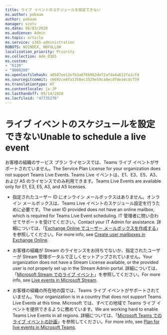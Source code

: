 ```yaml
---
title: ライブ イベントのスケジュールを設定できない
ms.author: pebaum
author: pebaum
manager: scotv
ms.date: 08/03/2020
ms.audience: Admin
ms.topic: article
ms.service: o365-administration
ROBOTS: NOINDEX, NOFOLLOW
localization_priority: Priority
ms.collection: Adm_O365
ms.custom:
- "6139"
- "9000208"
ms.openlocfilehash: a0507ee12efb3a076b962de72afda4a612fa1cfd
ms.sourcegitcommit: c6692ce0fa1358ec3529e59ca0ecdfdea4cdc759
ms.translationtype: HT
ms.contentlocale: ja-JP
ms.lasthandoff: 09/14/2020
ms.locfileid: "47735276"
---
```

# <a name="unable-to-schedule-a-live-event"></a><span data-ttu-id="f39d3-102">ライブ イベントのスケジュールを設定できない</span><span class="sxs-lookup"><span data-stu-id="f39d3-102">Unable to schedule a live event</span></span>

<span data-ttu-id="f39d3-103">お客様の組織のサービス プラン ライセンスでは、Teams ライブ イベントがサポートされていません。</span><span class="sxs-lookup"><span data-stu-id="f39d3-103">The Service Plan License for your organization does not support Teams Live Events.</span></span> <span data-ttu-id="f39d3-104">Teams Live イベントは、E1、E3、E5、A3、および A5 のライセンスでのみ利用できます。</span><span class="sxs-lookup"><span data-stu-id="f39d3-104">Teams Live Events are available only for E1, E3, E5, A3, and A5 licenses.</span></span>

- <span data-ttu-id="f39d3-105">指定されたユーザー ID にオンライン メールボックスはありません。オンライン メールボックスは、Teams Live イベントのスケジュール設定を行うために必要です。</span><span class="sxs-lookup"><span data-stu-id="f39d3-105">The user ID provided does not have an online mailbox, which is required for Teams Live Event scheduling.</span></span> <span data-ttu-id="f39d3-106">IT 管理者に問い合わせてサポートを受けてください。</span><span class="sxs-lookup"><span data-stu-id="f39d3-106">Contact your IT Admin for assistance.</span></span> <span data-ttu-id="f39d3-107">詳細については、「[Exchange Online でユーザー メールボックスを作成する](https://docs.microsoft.com/exchange/recipients-in-exchange-online/create-user-mailboxes)」を参照してください。</span><span class="sxs-lookup"><span data-stu-id="f39d3-107">For more info, see [Create user mailboxes in Exchange Online](https://docs.microsoft.com/exchange/recipients-in-exchange-online/create-user-mailboxes).</span></span>

- <span data-ttu-id="f39d3-108">お客様の組織が Stream のライセンスをお持ちでないか、指定されたユーザーが Stream 管理ポータルで正しくセットアップされていません。</span><span class="sxs-lookup"><span data-stu-id="f39d3-108">Your organization does not have a Stream License available, or the provided user is not properly set up in the Stream Admin portal.</span></span> <span data-ttu-id="f39d3-109">詳細については、「[Microsoft Stream でのライブ イベント](https://docs.microsoft.com/stream/live-event-overview)」を参照してください。</span><span class="sxs-lookup"><span data-stu-id="f39d3-109">For more info, see [Live events in Microsoft Stream](https://docs.microsoft.com/stream/live-event-overview).</span></span>

- <span data-ttu-id="f39d3-110">お客様の組織の所在地の国では、Teams ライブ イベントがサポートされていません。</span><span class="sxs-lookup"><span data-stu-id="f39d3-110">Your organization is in a country that does not support Teams Live Events at this time.</span></span> <span data-ttu-id="f39d3-111">Microsoft では、すべての地域で Teams ライブ イベントを提供できるように務めています。</span><span class="sxs-lookup"><span data-stu-id="f39d3-111">We are working hard to enable Teams Live Events in all regions.</span></span> <span data-ttu-id="f39d3-112">詳細については、「[Microsoft Teams でのライブ イベントの計画](https://docs.microsoft.com/microsoftteams/teams-live-events/plan-for-teams-live-events)」を参照してください。</span><span class="sxs-lookup"><span data-stu-id="f39d3-112">For more info, see [Plan for live events in Microsoft Teams](https://docs.microsoft.com/microsoftteams/teams-live-events/plan-for-teams-live-events).</span></span>
